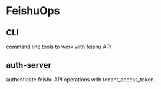 # FeishuOps

## CLI

command line tools to work with feishu API

## auth-server

authenticate feishu API operations with tenant_access_token.
